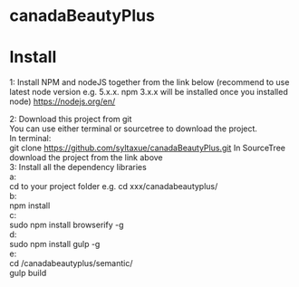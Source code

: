 # canadaBeautyPlus

# Install  
1: Install NPM and nodeJS together from the link below (recommend to use latest node version e.g. 5.x.x. npm 3.x.x will be installed once you installed node)
https://nodejs.org/en/  

2:  Download this project from git   
You can use either terminal or sourcetree to download the project.   
In terminal:   
git clone https://github.com/syltaxue/canadaBeautyPlus.git 
In SourceTree download the project from the link above   
3: Install all the dependency libraries   
  a:    
  cd to your project folder e.g. cd xxx/canadabeautyplus/   
  b:   
  npm install   
  c:  
  sudo npm install browserify -g   
  d:   
  sudo npm install gulp -g   
  e:   
  cd /canadabeautyplus/semantic/   
  gulp build   
